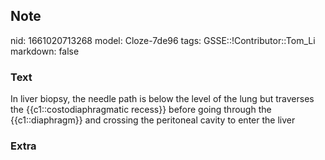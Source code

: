 ## Note
nid: 1661020713268
model: Cloze-7de96
tags: GSSE::!Contributor::Tom_Li
markdown: false

### Text
<div>
  In liver biopsy, the needle path is below the level of the lung
  but traverses the {{c1::costodiaphragmatic recess}} before going
  through the {{c1::diaphragm}} and crossing the peritoneal cavity
  to enter the liver
</div>

### Extra

